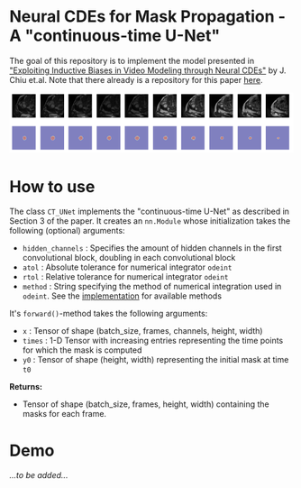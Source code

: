 # Neural CDEs for Mask Propagation - A "continuous-time U-Net" 

The goal of this repository is to implement the model presented in ["Exploiting Inductive Biases in Video Modeling through Neural CDEs"](https://arxiv.org/pdf/2311.04986.pdf) by J. Chiu et.al. 
Note that there already is a repository for this paper [here](https://github.com/normal-computing/ct-video-modeling/tree/main). 

![](/Figures/MaskPropCT.png)

# How to use 
The class `CT_UNet` implements the "continuous-time U-Net" as described in Section 3 of the paper. It creates an `nn.Module` whose initialization takes the following (optional) arguments: 
- `hidden_channels` : Specifies the amount of hidden channels in the first convolutional block, doubling in each convolutional block
- `atol` : Absolute tolerance for numerical integrator `odeint` 
- `rtol` : Relative tolerance for numerical integrator `odeint`
- `method` : String specifying the method of numerical integration used in `odeint`. See the [implementation](https://github.com/rtqichen/torchdiffeq/blob/master/torchdiffeq/_impl/odeint.py) for available methods

It's `forward()`-method takes the following arguments: 
- `x` : Tensor of shape (batch_size, frames, channels, height, width)
- `times` : 1-D Tensor with increasing entries representing the time points for which the mask is computed
- `y0` : Tensor of shape (height, width) representing the initial mask at time `t0`

**Returns:** 
- Tensor of shape (batch_size, frames, height, width) containing the masks for each frame. 

# Demo 
*...to be added...*

